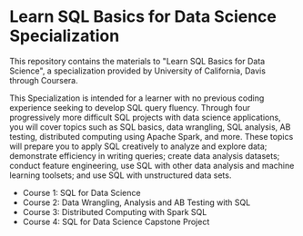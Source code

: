 # Learn SQL Basics for Data Science Specialization

This repository contains the materials to "Learn SQL Basics for Data Science", a specialization provided by University of California, Davis through Coursera.

This Specialization is intended for a learner with no previous coding experience seeking to develop SQL query fluency. Through four progressively more difficult SQL projects with data science applications, you will cover topics such as SQL basics, data wrangling, SQL analysis, AB testing, distributed computing using Apache Spark, and more. These topics will prepare you to apply SQL creatively to analyze and explore data; demonstrate efficiency in writing queries; create data analysis datasets; conduct feature engineering, use SQL with other data analysis and machine learning toolsets; and use SQL with unstructured data sets. 

* Course 1: SQL for Data Science
* Course 2: Data Wrangling, Analysis and AB Testing with SQL
* Course 3: Distributed Computing with Spark SQL
* Course 4: SQL for Data Science Capstone Project
